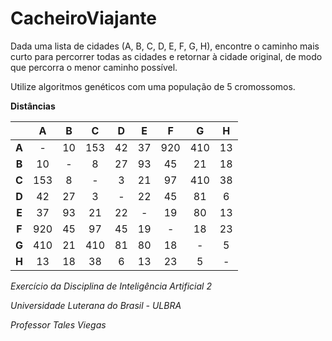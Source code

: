 # CacheiroViajante

Dada uma lista de cidades (A, B, C, D, E, F, G, H), encontre o caminho mais curto para percorrer todas as cidades e retornar à cidade original, de modo que percorra o menor caminho possível.

Utilize algoritmos genéticos com uma população de 5 cromossomos.


__Distâncias__


|  | A | B | C | D | E | F | G | H |
| :--: | :--: | :--: | :--: | :--: | :--: | :--: | :--: | :--: |
| **A** | - | 10 | 153 | 42 | 37 | 920 | 410 | 13 |
| **B** | 10 | - | 8 | 27 | 93 | 45 | 21 | 18 |
| **C** | 153 | 8 | - | 3 | 21 | 97 | 410 | 38 |
| **D** | 42 | 27 | 3 | - | 22 | 45 | 81 | 6 |
| **E** | 37 | 93 | 21 | 22 | - | 19 | 80 | 13 |
| **F** | 920 | 45 | 97 | 45 | 19 | - | 18 | 23 |
| **G** | 410 | 21 | 410 | 81 | 80 | 18 | - | 5 |
| **H** | 13 | 18 | 38 | 6 | 13 | 23 | 5 | - |


*Exercício da Disciplina de Inteligência Artificial 2*

*Universidade Luterana do Brasil - ULBRA*

*Professor Tales Viegas*
